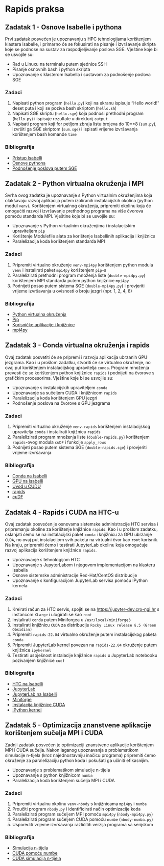 # Rapids praksa

## Zadatak 1 - Osnove Isabelle i pythona

Prvi zadatak posvećen je upoznavanju s HPC tehnologijama korištenjem klastera
Isabelle, i primarno će se fokusirati na pisanje i izvršavanje skripta koje se
podnose na sustav za raspodjeljivanje poslova SGE. Vještine koje bi se usvojile
su:

- Rad u Linuxu na terminalu putem sjednice SSH
- Pisanje osnovnih bash i python skripta
- Upoznavanje s klasterom Isabella i sustavom za podnošenje poslova SGE

### Zadaci
1. Napisati python program (`hello.py`) koji na ekranu ispisuje “Hello world!”
   deset puta i koji se poziva bash skriptom (`hello.sh`)
2. Napisati SGE skriptu (`hello.sge`) koja podnosi prethodni program
   (`hello.py`) i ispisuje rezultate u direktorij `output`
3. Napisati program koji for petljom zbraja listu brojeva do 10**8 (`sum.py`),
   izvršiti ga SGE skriptom (`sum.sge`) i ispisati vrijeme izvršavanja
   korištenjem bash komande `time`

### Bibliografija
- [Pristup Isabelli](https://wiki.srce.hr/display/RKI/Pristup)
- [Osnove pythona](https://www.learnpython.org)
- [Podnošenje poslova putem SGE](https://wiki.srce.hr/display/RKI/Pokretanje+i+upravljanje+poslovima)

## Zadatak 2 - Python virtualna okruženja i MPI

Svrha ovog zadatka je upoznavanje s Python virtualnim okruženjima koja
olakšavaju razvoj aplikacija putem izoliranih instalacijskih okolina (python
modul `venv`). Korištenjem virtualnog okruženja, pripremiti okolinu koja će
omogućiti razvoj i izvršavanje prethodnog programa na više čvorova pomoću
standarda MPI. Vještine koje bi se usvojile su:

- Upoznavanje s Python virtualnim okruženjima i instalacijskim upraviteljem `pip`
- Korištenje Modulefile alata za korištenje Isabellinih aplikacija i knjižnica
- Paralelizacija koda korištenjem standarda MPI

### Zadaci
1. Pripremiti virtualno okruženje `venv-mpi4py` korištenjem python modula
   `venv` i instalirati paket `mpi4py` korištenjem `pip`-a
2. Paralelizirati prethodni program množenja liste (`double-mpi4py.py`)
   korištenjem MPI standarda putem python knjižnice `mpi4py`
3. Podnijeti posao putem sistema SGE (`double-mpi4py.py`) i provjeriti vrijeme
   izvršavanja u ovisnosti o broju jezgri (npr. 1, 2, 4, 8)

### Bibliografija
- [Python virtualna okruženja](https://realpython.com/python-virtual-environments-a-primer)
- [Pip](https://packaging.python.org/en/latest/tutorials/installing-packages)
- [Korisničke aplikacije i knjižnice](https://wiki.srce.hr/pages/viewpage.action?pageId=25133120)
- [mpi4py](https://mpi4py.readthedocs.io/en/stable/intro.html#what-is-mpi)

## Zadatak 3 - Conda virtualna okruženja i rapids

Ovaj zadatak posvetiti će se pripremi i razvoju aplikacija ubrzanih GPU
jezgrama. Kao i u prošlom zadatku, stvoriti će se virtualno okruženje, no ovaj
put korištenjem instalacijskog upravitelja `conda`. Program množenja prevesti će
se korištenjem python knjižnice `rapids` i podnijeti na čvorove s grafičkim
procesorima. Vještine koje bi se usvojile su:

- Upoznavanje s instalacijskih upraviteljem `conda`
- Upoznavanje sa sučeljem CUDA i knjižnicom `rapids`
- Paralelizacija koda korištenjem GPU jezgri
- Podnošenje poslova na čvorove s GPU jezgrama

### Zadaci
1. Pripremiti virtualno okruženje `venv-rapids` korištenjem instalacijskog
   upravitelja `conda` i instalirati knjižnicu `rapids`
2. Paralelizirati program množenja liste (`double-rapids.py`) korištenjem
   `rapids`-ovog modula `cuDF` i funkcije `apply_rows`
3. Podnijeti posao putem sistema SGE (`double-rapids.sge`) i provjeriti vrijeme
   izvršavanja

### Bibliografija
- [Conda na Isabelli](https://wiki.srce.hr/display/RKI/Conda)
- [GPU na Isabelli](https://wiki.srce.hr/pages/viewpage.action?pageId=27690375)
- [Uvod u CUDU](https://developer.nvidia.com/blog/even-easier-introduction-cuda)
- [rapids](https://rapids.ai/start.html)
- [cuDF](https://docs.rapids.ai/api/cudf/stable/index.html)

## Zadatak 4 - Rapids i CUDA na HTC-u

Ovaj zadatak posvećen je osnovama sistemske administracije HTC servisa i
pripremanju okoline za korištenje knjižnice `rapids`. Kao i u prošlom zadatku,
oslanjati ćemo se na instalacijski paket `conda` i knjižnicu za GPU ubrzanje
`CUDA`, no ovaj put instalacijom svih paketa na virtualni čvor kao `root`
korisnik. Na kraju, pripremiti ćemo i testirati JupyterLab okolinu koja
omogućuje razvoj aplikacija korištenjem knjižnice `rapids`.

- Upoznavanje s tehnologijom HTC
- Upoznavanje s JupyterLabom i njegovom implementacijom na klasteru Isabella
- Osnove sistemske administracije Red-Hat/CentOS distribucije
- Upoznavanje s konfiguracijom JupyterLab servisa pomoću IPython kernela

### Zadaci
1. Kreirati račun za HTC servis, spojiti se na <https://jupyter-dev.cro-ngi.hr>
   s instancom `XLarge` i ulogirati se kao `root`
2. Instalirati `condu` putem Miniforgea u `/usr/local/miniforge3`
3. Instalirati knjižnicu `CUDA` za distribuciju `Rocky Linux release 8.5 (Green Obsidian)`
4. Pripremiti `rapids-22.04` virtualno okruženje putem instalacijskog paketa `conda`
5. Pripremiti JupyterLab kernel povezan na `rapids-22.04` okruženje putem
   knjižnice `ipykernel`
6. Testirati uspješnost instalacije knjižnice `rapids` u JupyterLab notebooku
   pozivanjem knjižnice `cudf`

### Bibliografija
- [HTC na Isabelli](https://wiki.srce.hr/display/CRONGI/HTC+Cloud)
- [JupyterLab](https://docs.jupyter.org/en/latest/)
- [JupyterLab na Isabelli](https://wiki.srce.hr/display/CRONGI/JupyterLab+servisi)
- [Miniforge](https://github.com/conda-forge/miniforge)
- [Instalacija knjižnice CUDA](https://docs.nvidia.com/cuda/cuda-installation-guide-linux/index.html)
- [IPython kernel](https://ipython.readthedocs.io/en/stable/install/kernel_install.html)

## Zadatak 5 - Optimizacija znanstvene aplikacije korištenjem sučelja MPI i CUDA

Zadnji zadatak posvećen je optimizaciji znanstvene aplikacije korištenjem MPI i
CUDA sučelja. Nakon laganog upoznavanja s problematikom simulacije n-tijela
(kroz najednostavniju inačicu programa) pripremiti ćemo okruženje za
paralelizaciju python koda i pokušati ga učiniti efikasnijim.

- Upoznavanje s problematikom simulacije n-tijela
- Upoznavanje s python knjižnicom `numba`
- Paralelizacija koda korištenjem sučelja MPI i CUDA

### Zadaci
1. Pripremiti virtualnu okolinu `venv-nbody` s knjižnicama `mpi4py` i `numba`
2. Proučiti program `nbody.py` i identificirati način optimizacije koda
3. Paralelizirati program sučeljem MPI pomoću `mpi4py` (`nbody-mpi4py.py`)
4. Paralelizirati program sučeljem CUDA pomoću `numbe` (`nbody-numba.py`)
5. Usporediti vrijeme izvršavanja različitih verzija programa sa serijskom

### Bibliografija
- [Simulacija n-tijela](https://www.astrosen.unam.mx/~aguilar/MySite/Teaching_files/GH06_Intro_NBody.pdf)
- [CUDA pomoću numbe](https://numba.pydata.org/numba-doc/latest/cuda/index.html)
- [CUDA simulacija n-tijela](https://developer.nvidia.com/gpugems/gpugems3/part-v-physics-simulation/chapter-31-fast-n-body-simulation-cuda)
